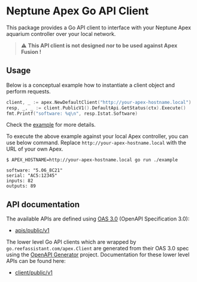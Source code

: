# Neptune Apex Go API Client

This package provides a Go API client to interface with your Neptune Apex aquarium controller over your local network.

> :warning: **This API client is not designed nor to be used against Apex Fusion !**

## Usage

Below is a conceptual example how to instantiate a client object and perform requests.

```go
client, _ := apex.NewDefaultClient("http://your-apex-hostname.local")
resp, _, _ := client.PublicV1().DefaultApi.GetStatus(ctx).Execute()
fmt.Printf("software: %q\n", resp.Istat.Software)
```

Check the [example](../example/main.go) for more details.

To execute the above example against your local Apex controller, you can use below command. Replace `http://your-apex-hostname.local`  with the URL of your own Apex.

```
$ APEX_HOSTNAME=http://your-apex-hostname.local go run ./example

software: "5.06_8C21"
serial: "AC5:12345"
inputs: 82
outputs: 89
```

## API documentation

The available APIs are defined using [OAS 3.0](https://swagger.io/resources/open-api/) (OpenAPI Specification 3.0):

* [apis/public/v1](../apis/public/v1/openapi.yaml)

The lower level Go API clients which are wrapped by `go.reefassistant.com/apex.Client` are generated from their OAS 3.0 spec using the [OpenAPI Generator](https://openapi-generator.tech) project. Documentation for these lower level APIs can be found here:

* [client/public/v1](../client/public/v1/README.md)
